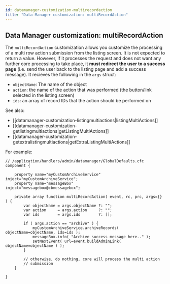 ```yaml
---
id: datamanager-customization-multirecordaction
title: "Data Manager customization: multiRecordAction"
---
```


## Data Manager customization: multiRecordAction

The `multiRecordAction` customization allows you customize the processing of a multi row action submission from the listing screen. It is not expected to return a value. However, if it processes the request and does not want any further core processing to take place, it **must redirect the user to a success page** (i.e. send the user back to the listing page and add a success message). It recieves the following in the `args` struct:

* `objectName`: The name of the object
* `action`: the name of the action that was performed (the button/link selected in the listing screen)
* `ids`: an array of record IDs that the action should be performed on

See also:

* [[datamanager-customization-listingmultiactions|listingMultiActions]]
* [[datamanager-customization-getlistingmultiactions|getListingMultiActions]]
* [[datamanager-customization-getextralistingmultiactions|getExtraListingMultiActions]]

For example:


```luceescript
// /application/handlers/admin/datamanager/GlobalDefaults.cfc
component {

    property name="myCustomArchiveService" inject="myCustomArchiveService";
    property name="messageBox"             inject="messagebox@cbmessagebox";

    private array function multiRecordAction( event, rc, prc, args={} ) {
        var objectName = args.objectName ?: "";
        var action     = args.action     ?: "";
        var ids        = args.ids        ?: [];

        if ( args.action == "archive" ) {
            myCustomArchiveService.archiveRecords( objectName=objectName, ids=ids );
            messageBox.info( "Archive success message here.." );
            setNextEvent( url=event.buildAdminLink( objectName=objectName ) );
        }

        // otherwise, do nothing, core will process the multi action
        // submission
    }

}
```